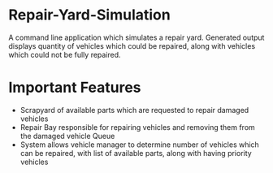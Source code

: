 # Repair-Yard-Simulation

A command line application which simulates a repair yard. Generated output displays quantity of vehicles which could be repaired, along with vehicles which could not be fully repaired.

# Important Features
<ul>
  <li> Scrapyard of available parts which are requested to repair damaged vehicles </li>
  <li> Repair Bay responsible for repairing vehicles and removing them from the damaged vehicle Queue</li>
  <li> System allows vehicle manager to determine number of vehicles which can be repaired, with list of available parts, along with having priority vehicles </li>
<ul>
